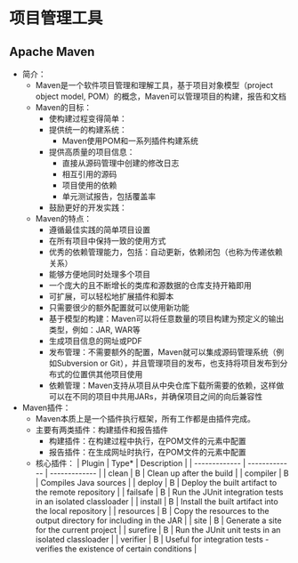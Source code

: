 # 项目管理工具

## Apache Maven

  - 简介：
    - Maven是一个软件项目管理和理解工具，基于项目对象模型（project object model, POM）的概念，Maven可以管理项目的构建，报告和文档
    - Maven的目标：
      - 使构建过程变得简单：
      - 提供统一的构建系统：
        - Maven使用POM和一系列插件构建系统
      - 提供高质量的项目信息：
        - 直接从源码管理中创建的修改日志
        - 相互引用的源码
        - 项目使用的依赖
        - 单元测试报告，包括覆盖率
      - 鼓励更好的开发实践：
    - Maven的特点：
      - 遵循最佳实践的简单项目设置
      - 在所有项目中保持一致的使用方式
      - 优秀的依赖管理能力，包括：自动更新，依赖闭包（也称为传递依赖关系）
      - 能够方便地同时处理多个项目
      - 一个庞大的且不断增长的类库和源数据的仓库支持开箱即用
      - 可扩展，可以轻松地扩展插件和脚本
      - 只需要很少的额外配置就可以使用新功能
      - 基于模型的构建：Maven可以将任意数量的项目构建为预定义的输出类型，例如：JAR, WAR等
      - 生成项目信息的网址或PDF
      - 发布管理：不需要额外的配置，Maven就可以集成源码管理系统（例如Subversion or Git），并且管理项目的发布，也支持将项目发布到分布式的位置供其他项目使用
      - 依赖管理：Maven支持从项目从中央仓库下载所需要的依赖，这样做可以在不同的项目中共用JARs，并确保项目之间的向后兼容性
  - Maven插件：
    - Maven本质上是一个插件执行框架，所有工作都是由插件完成。
    - 主要有两类插件：构建插件和报告插件
      - 构建插件：在构建过程中执行，在POM文件的<build/>元素中配置
      - 报告插件：在生成网址时执行，在POM文件的<reporting/>元素中配置
    - 核心插件：
      | Plugin        | Type*         | Description   |
      | ------------- | ------------- | ------------- |
      | clean         | B             | Clean up after the build |
      | compiler      | B             | Compiles Java sources |
      | deploy        | B             | Deploy the built artifact to the remote repository |
      | failsafe      | B             | Run the JUnit integration tests in an isolated classloader |
      | install       | B             | Install the built artifact into the local repository |
      | resources     | B             | Copy the resources to the output directory for including in the JAR |
      | site          | B             | Generate a site for the current project |
      | surefire      | B             | Run the JUnit unit tests in an isolated classloader |
      | verifier      | B             | Useful for integration tests - verifies the existence of certain conditions |
